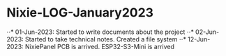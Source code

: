# Nixie-LOG-January2023
⋅⋅* 01-Jun-2023: Started to write documents about the project
⋅⋅* 02-Jun-2023: Started to take technical notes. Created a file system
⋅⋅* 12-Jun-2023: NixiePanel PCB is arrived. ESP32-S3-Mini is arrived



